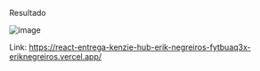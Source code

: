 Resultado

![image](https://user-images.githubusercontent.com/101146615/201483586-e4517b96-0ea6-4409-a453-f52224e47ada.png)


Link: https://react-entrega-kenzie-hub-erik-negreiros-fytbuaq3x-eriknegreiros.vercel.app/
